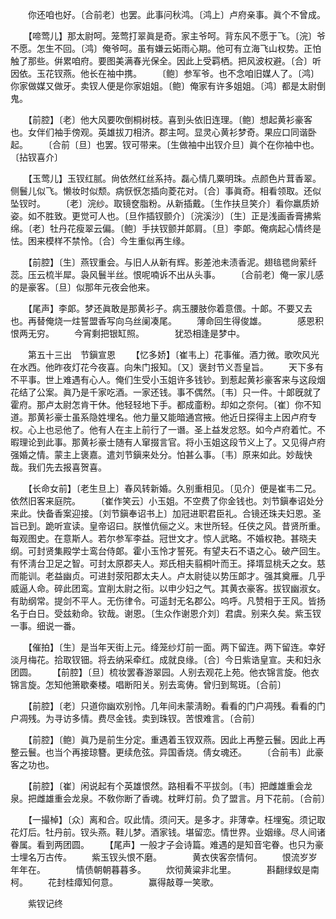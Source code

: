 <!-- { "loadSidebar": true } -->
　　你还咱也好。〔合前老〕也罢。此事问秋鸿。〔鸿上〕卢府亲事。眞个不曾成。 

　　【啼莺儿】那太尉呵。笼莺打翠眞是奇。家主爷呵。背东风不愿于飞。〔浣〕爷不愿。怎生不回。〔鸿〕俺爷呵。虽有嫌云妬雨心期。他可有立海飞山权势。正怕触了那些。倂累咱府。要图美满春光保全。因此上受羁栖。把风波权避。〔合〕听因依。玉花钗燕。他长在袖中携。 
　　〔鲍〕参军爷。也不念咱旧媒人了。〔鸿〕你家做媒又做牙。卖钗人便是你家姐姐。〔鲍〕俺家有许多姐姐。〔鸿〕都是太尉倒鬼。 

　　【前腔】〔老〕他大风要吹倒桐树枝。喜到头依旧连理。〔鲍〕想起黄衫豪客也。女伴们袖手傍观。英雄拔刀相济。郡主呵。显灵心黄衫梦奇。果应口同谐卧起。 
　　〔合前〔旦〕也罢。钗可带来。〔生做袖中出钗介旦〕眞个在你袖中也。〔拈钗喜介〕 

　　【玉莺儿】玉钗红腻。尙依然红丝系持。磊心情几粟明珠。点颜色片茸香翠。侧鬟儿似飞。懒妆时似颓。病恹恹怎插向菱花对。〔合〕事眞奇。相看领取。还似坠钗时。 
　　〔老〕浣纱。取镜奁脂粉。从新插戴。〔生作扶旦笑介〕看你羸质娇姿。如不胜致。更觉可人也。〔旦作插钗颤介〕〔浣溪沙〕〔生〕正是浅画香膏拂紫绵。〔老〕牡丹花瘦翠云偏。〔鲍〕手扶钗颤并郞肩。〔旦〕李郞。俺病起心情终是怯。困来模样不禁怜。〔合〕今生重似再生缘。 

　　【前腔】〔生〕燕钗重会。与旧人从新有辉。影差池未渍香泥。翅毰毸尙萦纤蕊。压云梳半犀。袅风鬟半丝。恨呢喃诉不出从头事。 
　　〔合前老〕俺一家儿感的是豪客。〔旦〕似那年元夜会他来。 

　　【尾声】李郞。梦还眞敢是那黄衫子。病玉腰肢你着意偎。十郞。不要又去也。再替俺烧一炷誓盟香写向乌丝阑凑尾。 
　　薄命回生得俊雄。　　　　感恩积恨两无穷。 
　　今宵剩把银缸照。　　　　犹恐相逢是梦中。 

　　第五十三出　节鎭宣恩 
　　【忆多娇】〔崔韦上〕花事催。酒力微。歌吹风光在水西。他昨夜灯花今夜喜。向朱门报知。〔又〕褒封节义吾皇旨。 
　　天下多有不平事。世上难遇有心人。俺们生受小玉姐许多钱钞。到惹起黄衫豪客来与这段烟花结了公案。眞乃是千家吃酒。一家还钱。事不偶然。〔韦〕只一件。十郞旣就了霍府。那卢太尉怎肯干休。他轻轻地下手。都成齑粉。却如之奈何。〔崔〕你不知道。那黄衫豪士虽系隐姓埋名。他力量又能暗通宫掖。他近日探得主上因卢府专权。心上也忌他了。他有人在主上前行了一谮。圣上益发忿怒。如今卢府着忙。不暇理论到此事。那黄衫豪士随有人窜掇言官。将小玉姐这段节义上了。又见得卢府强婚之情。蒙主上褒嘉。遣刘节鎭来处分。怕甚么事。〔韦〕原来如此。妙哉快哉。我们先去报喜贺喜。 

　　【长命女前】〔老生旦上〕春风转新婚。久别重相见。〔见介〕便是崔韦二兄。依然旧客来庭院。 
　　〔崔作笑云〕小玉姐。不空费了你金钱也。刘节鎭奉诏处分来此。快备香案迎接。〔刘节鎭奉诏书上〕加冠进职君臣礼。合镜还珠夫妇恩。圣旨已到。跪听宣读。皇帝诏曰。朕惟伉俪之义。末世所轻。任侠之风。昔贤所重。每观图史。在意斯人。若尔参军李益。冠世文才。惊人武略。不婚权艳。甚晓夫纲。可封贤集殿学士鸾台侍郞。霍小玉怜才誓死。有望夫石不语之心。破产回生。有怀淸台卫足之智。可封太原郡夫人。郑氏相夫翦桐叶而王。择壻显桃夭之女。慈而能训。老益幽贞。可进封荥阳郡太夫人。卢太尉徒以势压郞才。强其奠雁。几乎威逼人命。碎此团鸾。宜削太尉之衔。以申少妇之气。其黄衣豪客。拔钗幽淑女。有助纲常。提剑不平人。无伤律令。可遥封无名郡公。呜呼。凡赞相于王风。皆扬名于白日。受兹勑命。钦哉。谢恩。〔生众作谢恩介刘〕君虞。别来久矣。紫玉钗一事。细说一番。 

　　【催拍】〔生〕是当年天街上元。绛笼纱灯前一面。两下留连。两下留连。幸好淡月梅花。拾取钗钿。将去纳采牵红。成就良缘。〔合〕今日紫诰皇宣。夫和妇永团圆。 
　　【前腔】〔旦〕梳妆罢春游翠园。人别去观花上苑。他衣锦言旋。他衣锦言旋。怎知他箫歇秦楼。唱断阳关。别去鸾俦。曾归到鸳斑。〔合前〕 

　　【前腔】〔老〕只道你幽欢别怜。几年间未蒙淸盼。看看的门户凋残。看看的门户凋残。为寻访多情。费尽金钱。卖到珠钗。苦恨难言。〔合前〕 

　　【前腔】〔鲍〕眞乃是前生分定。重遇着玉钗双燕。因此上再整云鬟。因此上再整云鬟。也当个再接琼簪。更续危弦。异国香烧。倩女魂还。 
　　〔合前韦〕此豪客之功也。 

　　【前腔】〔崔〕闲说起有个英雄恨然。路相看不平拔剑。〔韦〕把雌雄重会龙泉。把雌雄重会龙泉。不敎你断了香魂。枕畔灯前。负了盟言。月下花前。〔合前〕 

　　【一撮棹】〔众〕离和合。叹此情。须问天。是多才。非薄幸。枉埋寃。须记取花灯后。牡丹前。钗头燕。鞋儿梦。酒家钱。堪留恋。情世界。业姻缘。尽人间诸眷属。看到两团圆。 
　　【尾声】一般才子会诗篇。难遇的是知音宅眷。也只为豪士埋名万古传。 
　　紫玉钗头恨不磨。　　　　黄衣侠客奈情何。 
　　恨流岁岁年年在。　　　　情债朝朝暮暮多。 
　　炊彻黄粱非北里。　　　　斟翻绿蚁是南柯。 
　　花封桂瘴知何意。　　　　赢得敲尊一笑歌。 

　　紫钗记终 
